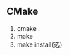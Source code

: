 <!--
 * @Author: xiuquanxu
 * @Company: kaochong
 * @Date: 2020-12-21 16:41:03
 * @LastEditors: xiuquanxu
 * @LastEditTime: 2020-12-21 16:42:02
-->
## CMake  

1. cmake .  
2. make  
3. make install(选)